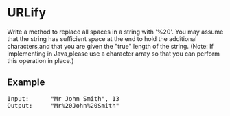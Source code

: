 # URLify
Write a method to replace all spaces in a string with '%20'. You may assume that the string has sufficient space at the end to hold the additional characters,and that you are given the "true"
length of the string. (Note: If implementing in Java,please use a character array so that you can perform this operation in place.)

## Example
<pre>
Input:      "Mr John Smith", 13
Output:     "Mr%20John%20Smith"
</pre>

